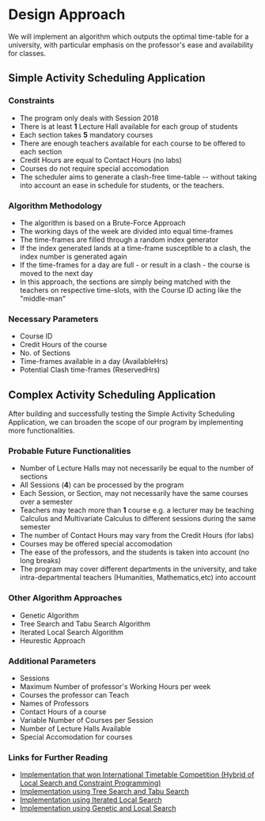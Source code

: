 # Design Approach

We will implement an algorithm which outputs the optimal time-table for a university, with particular emphasis on the professor's ease and availability for classes.

## Simple Activity Scheduling Application

### Constraints

- The program only deals with Session 2018
- There is at least **1** Lecture Hall available for each group of students
- Each section takes **5** mandatory courses
- There are enough teachers available for each course to be offered to each section
- Credit Hours are equal to Contact Hours (no labs)
- Courses do not require special accomodation
- The scheduler aims to generate a clash-free time-table -- without taking into account an ease in schedule for students, or the teachers.

### Algorithm Methodology

- The algorithm is based on a Brute-Force Approach
- The working days of the week are divided into equal time-frames
- The time-frames are filled through a random index generator
- If the index generated lands at a time-frame susceptible to a clash, the index number is generated again
- If the time-frames for a day are full - or result in a clash - the course is moved to the next day
- In this approach, the sections are simply being matched with the teachers on respective time-slots, with the Course ID acting like the "middle-man"

### Necessary Parameters

- Course ID
- Credit Hours of the course
- No. of Sections
- Time-frames available in a day (AvailableHrs)
- Potential Clash time-frames (ReservedHrs)

## Complex Activity Scheduling Application

After building and successfully testing the Simple Activity Scheduling Application, we can broaden the scope of our program by implementing more functionalities.

### Probable Future Functionalities

- Number of Lecture Halls may not necessarily be equal to the number of sections
- All Sessions (**4**) can be processed by the program
- Each Session, or Section, may not necessarily have the same courses over a semester
- Teachers may teach more than **1** course e.g. a lecturer may be teaching Calculus and Multivariate Calculus to different sessions during the same semester
- The number of Contact Hours may vary from the Credit Hours (for labs)
- Courses may be offered special accomodation
- The ease of the professors, and the students is taken into account (no long breaks)
- The program may cover different departments in the university, and take intra-departmental teachers (Humanities, Mathematics,etc) into account

### Other Algorithm Approaches

- Genetic Algorithm 
- Tree Search and Tabu Search Algorithm
- Iterated Local Search Algorithm
- Heurestic Approach

### Additional Parameters

- Sessions
- Maximum Number of professor's Working Hours per week
- Courses the professor can Teach
- Names of Professors
- Contact Hours of a course
- Variable Number of Courses per Session
- Number of Lecture Halls Available
- Special Accomodation for courses

### Links for Further Reading

- [Implementation that won International Timetable Competition (Hybrid of Local Search and Constraint Programming)
](https://www.patatconference.org/patat2008/proceedings/Cambazard-WD1c.pdf)
- [Implementation using Tree Search and Tabu Search 
](http://alexandria.tue.nl/extra2/200211248.pdf)
- [Implementation using Iterated Local Search 
](https://www.researchgate.net/publication/221656138_Solving_the_Course_Timetabling_Problem_with_a_Hybrid_Heuristic_Algorithm)
- [Implementation using Genetic and Local Search
](https://www.researchgate.net/profile/Hamza_Turabieh/publication/232627738_Generating_University_Course_Timetable_Using_Genetic_Algorithms_and_Local_Search/links/5c4b6385a6fdccd6b5c86165/Generating-University-Course-Timetable-Using-Genetic-Algorithms-and-Local-Search.pdf)
